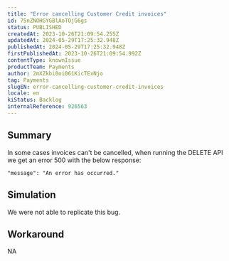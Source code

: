 ```yaml
---
title: "Error cancelling Customer Credit invoices"
id: 75nZNOHGYGBlAoTOjG6gs
status: PUBLISHED
createdAt: 2023-10-26T21:09:54.255Z
updatedAt: 2024-05-29T17:25:32.948Z
publishedAt: 2024-05-29T17:25:32.948Z
firstPublishedAt: 2023-10-26T21:09:54.992Z
contentType: knownIssue
productTeam: Payments
author: 2mXZkbi0oi061KicTExNjo
tag: Payments
slugEN: error-cancelling-customer-credit-invoices
locale: en
kiStatus: Backlog
internalReference: 926563
---
```


## Summary


In some cases invoices can't be cancelled, when running the DELETE API we get an error 500 with the below response:

`"message": "An error has occurred."`


##

## Simulation


We were not able to replicate this bug.


##

## Workaround


NA




